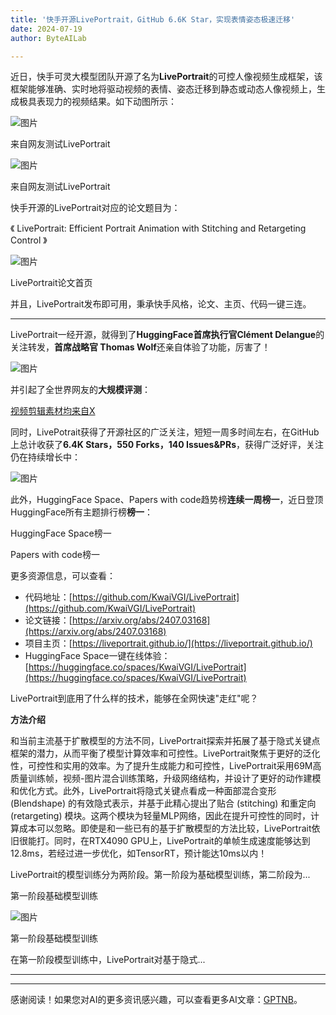 ```yaml
---
title: '快手开源LivePortrait，GitHub 6.6K Star，实现表情姿态极速迁移'
date: 2024-07-19
author: ByteAILab

---
```


近日，快手可灵大模型团队开源了名为**LivePortrait**的可控人像视频生成框架，该框架能够准确、实时地将驱动视频的表情、姿态迁移到静态或动态人像视频上，生成极具表现力的视频结果。如下动图所示：

![图片](https://mmbiz.qpic.cn/sz_mmbiz_gif/KmXPKA19gW8zCZlWibuDtIljGicNSB2kJvEfKhLJPNEVNxLJiaFqTVfpPIr4nHTP9ER0htGtuUiah84ibpyoL3jR8mQ/640?wx_fmt=gif&amp;from=appmsg)

来自网友测试LivePortrait

![图片](https://mmbiz.qpic.cn/sz_mmbiz_gif/KmXPKA19gW8zCZlWibuDtIljGicNSB2kJvrL4UzgPGY2icJSOr4WUJqqENtkPBTI3YUSABtS9hrPicia2O8icVek048g/640?wx_fmt=gif&amp;from=appmsg)

来自网友测试LivePortrait

快手开源的LivePortrait对应的论文题目为：

《 LivePortrait: Efficient Portrait Animation with Stitching and Retargeting Control 》

![图片](https://mmbiz.qpic.cn/sz_mmbiz_jpg/KmXPKA19gW8zCZlWibuDtIljGicNSB2kJvZHYWzhrHw7DFQr1skWryOHY2dvf2iboDXc7lXuy7SEGPQGKPnKcT7hw/640?wx_fmt=jpeg&amp;from=appmsg)

LivePortrait论文首页

并且，LivePortrait发布即可用，秉承快手风格，论文、主页、代码一键三连。

---
LivePortrait一经开源，就得到了**HuggingFace首席执行官Clément Delangue**的关注转发，**首席战略官 Thomas Wolf**还亲自体验了功能，厉害了！

![图片](https://mmbiz.qpic.cn/sz_mmbiz_jpg/KmXPKA19gW8zCZlWibuDtIljGicNSB2kJvBBoXk7n9pAOjSWCTSp4RnNnp3U9uibgFmwGNpZVaibnUOiaTdn5BfP4EQ/640?wx_fmt=jpeg&amp;from=appmsg)

并引起了全世界网友的**大规模评测**：

[视频剪辑素材均来自X](https://mp.weixin.qq.com/s/JrKF_7To8PEggEfw7W09ew)

同时，LivePotrait获得了开源社区的广泛关注，短短一周多时间左右，在GitHub上总计收获了**6.4K Stars，550 Forks，140 Issues&PRs**，获得广泛好评，关注仍在持续增长中：

![图片](https://mmbiz.qpic.cn/sz_mmbiz_jpg/KmXPKA19gW8zCZlWibuDtIljGicNSB2kJvicsoEialBWIicPE7icibpKqnQZCI5TMebJzg0ExictjpDuof357Mawx2CyjA/640?wx_fmt=jpeg&amp;from=appmsg)

此外，HuggingFace Space、Papers with code趋势榜**连续一周榜一**，近日登顶HuggingFace所有主题排行榜**榜一**：

HuggingFace Space榜一

Papers with code榜一

更多资源信息，可以查看：

- 代码地址：[https://github.com/KwaiVGI/LivePortrait](https://github.com/KwaiVGI/LivePortrait)
- 论文链接：[https://arxiv.org/abs/2407.03168](https://arxiv.org/abs/2407.03168)
- 项目主页：[https://liveportrait.github.io/](https://liveportrait.github.io/)
- HuggingFace Space一键在线体验：[https://huggingface.co/spaces/KwaiVGI/LivePortrait](https://huggingface.co/spaces/KwaiVGI/LivePortrait)

LivePortrait到底用了什么样的技术，能够在全网快速"走红"呢？

**方法介绍**

和当前主流基于扩散模型的方法不同，LivePortrait探索并拓展了基于隐式关键点框架的潜力，从而平衡了模型计算效率和可控性。LivePortrait聚焦于更好的泛化性，可控性和实用的效率。为了提升生成能力和可控性，LivePortrait采用69M高质量训练帧，视频-图片混合训练策略，升级网络结构，并设计了更好的动作建模和优化方式。此外，LivePortrait将隐式关键点看成一种面部混合变形 (Blendshape) 的有效隐式表示，并基于此精心提出了贴合 (stitching) 和重定向 (retargeting) 模块。这两个模块为轻量MLP网络，因此在提升可控性的同时，计算成本可以忽略。即使是和一些已有的基于扩散模型的方法比较，LivePortrait依旧很能打。同时，在RTX4090 GPU上，LivePortrait的单帧生成速度能够达到12.8ms，若经过进一步优化，如TensorRT，预计能达10ms以内！

LivePortrait的模型训练分为两阶段。第一阶段为基础模型训练，第二阶段为...

第一阶段基础模型训练

![图片](https://mmbiz.qpic.cn/sz_mmbiz_jpg/KmXPKA19gW8zCZlWibuDtIljGicNSB2kJvtPJDON5wAvsXjlicAzkmrVRbiagFMYIKf7ibRFuyyAibDrw27jCYwPNrmQ/640?wx_fmt=jpeg&amp;from=appmsg)

第一阶段基础模型训练

在第一阶段模型训练中，LivePortrait对基于隐式...

---
---
感谢阅读！如果您对AI的更多资讯感兴趣，可以查看更多AI文章：[GPTNB](https://gptnb.com)。